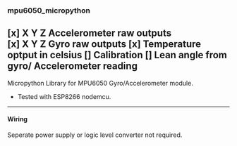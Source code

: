 ### mpu6050_micropython

[x] X Y Z Accelerometer raw outputs  
[x] X Y Z Gyro raw outputs
[x] Temperature optput in celsius 
[] Calibration
[] Lean angle from gyro/ Accelerometer reading   
---  
   
Micropython Library for MPU6050 Gyro/Accelerometer module.  
- Tested with ESP8266 nodemcu.

---
#### Wiring
Seperate power supply or logic level converter not required.



